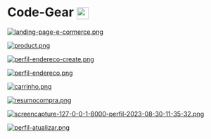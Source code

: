 <h1>Code-Gear <img src="https://img.icons8.com/?size=30&id=XrEFnp33pJYw&format=png" width="27" height="27" align="center"></img></h1>

[![landing-page-e-cormerce.png](https://i.postimg.cc/XqDKmkgp/landing-page-e-cormerce.png)](https://postimg.cc/GTGssYVC)


[![product.png](https://i.postimg.cc/P5bp8M8Y/product.png)](https://postimg.cc/w1vTCL2j)


[![perfil-endereco-create.png](https://i.postimg.cc/MHDZp9Lp/perfil-endereco-create.png)](https://postimg.cc/fSVQHfZG)


[![perfil-endereco.png](https://i.postimg.cc/rw5n07Jj/perfil-endereco.png)](https://postimg.cc/K1vrCqC3)


[![carrinho.png](https://i.postimg.cc/RZGPLKkJ/carrinho.png)](https://postimg.cc/WdF62Fbs)


[![resumocompra.png](https://i.postimg.cc/dQd4SbMY/resumocompra.png)](https://postimg.cc/F1ryYnsW)


[![screencapture-127-0-0-1-8000-perfil-2023-08-30-11-35-32.png](https://i.postimg.cc/8CGx0S4J/screencapture-127-0-0-1-8000-perfil-2023-08-30-11-35-32.png)](https://postimg.cc/fVHHV16D)


[![perfil-atualizar.png](https://i.postimg.cc/9Fp97Pk6/perfil-atualizar.png)](https://postimg.cc/hfXhFmcs)
